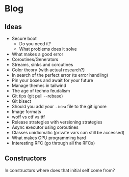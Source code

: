 # Blog

## Ideas 

- Secure boot
  - Do you need it?
  - What problems does it solve
- What makes a good error
- Coroutines/Generators
- Streams, sinks and coroutines
- Color theory (with actual research?)
- In search of the perfect error (ts error handling)
- Pin your boxes and await for your future
- Manage themes in tailwind
- The age of techno feudalism 
- Git tips (git pull --rebase)
- Git bisect
- Should you add your `.idea` file to the git ignore
- Image formats
- woff vs otf vs ttf
- Release strategies with versioning strategies
- Async executor using coroutines
- Classes unidiomatic (private vars can still be accessed)
- What makes GPU programming hard
- Interesting RFC (go through all the RFCs)

## Constructors
In constructors where does that initial self come from?
